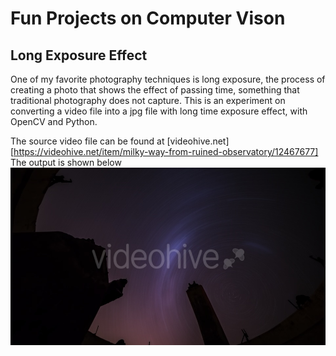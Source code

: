 # **Fun Projects on Computer Vison** 

## Long Exposure Effect

One of my favorite photography techniques is long exposure, the process of creating a photo that shows the effect of passing time, something that traditional photography does not capture. This is an experiment on converting a video file into a jpg file with long time exposure effect, with OpenCV and Python.

The source video file can be found at [videohive.net][https://videohive.net/item/milky-way-from-ruined-observatory/12467677]
The output is shown below
![Rotating starry sky](./long_exposure_effect/results/milkyway.jpg)


